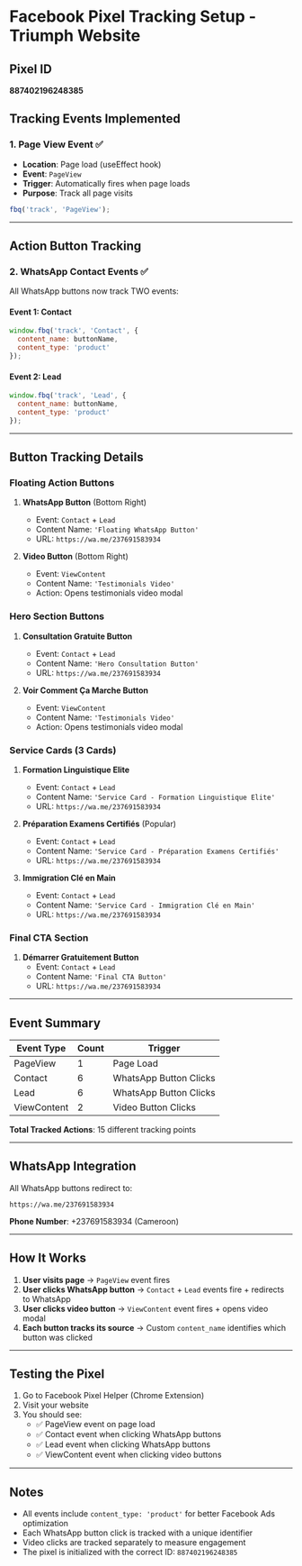 # Facebook Pixel Tracking Setup - Triumph Website

## Pixel ID
**887402196248385**

## Tracking Events Implemented

### 1. **Page View Event** ✅
- **Location**: Page load (useEffect hook)
- **Event**: `PageView`
- **Trigger**: Automatically fires when page loads
- **Purpose**: Track all page visits

```javascript
fbq('track', 'PageView');
```

---

## Action Button Tracking

### 2. **WhatsApp Contact Events** ✅
All WhatsApp buttons now track TWO events:

#### Event 1: Contact
```javascript
window.fbq('track', 'Contact', {
  content_name: buttonName,
  content_type: 'product'
});
```

#### Event 2: Lead
```javascript
window.fbq('track', 'Lead', {
  content_name: buttonName,
  content_type: 'product'
});
```

---

## Button Tracking Details

### Floating Action Buttons
1. **WhatsApp Button** (Bottom Right)
   - Event: `Contact` + `Lead`
   - Content Name: `'Floating WhatsApp Button'`
   - URL: `https://wa.me/237691583934`

2. **Video Button** (Bottom Right)
   - Event: `ViewContent`
   - Content Name: `'Testimonials Video'`
   - Action: Opens testimonials video modal

### Hero Section Buttons
1. **Consultation Gratuite Button**
   - Event: `Contact` + `Lead`
   - Content Name: `'Hero Consultation Button'`
   - URL: `https://wa.me/237691583934`

2. **Voir Comment Ça Marche Button**
   - Event: `ViewContent`
   - Content Name: `'Testimonials Video'`
   - Action: Opens testimonials video modal

### Service Cards (3 Cards)
1. **Formation Linguistique Elite**
   - Event: `Contact` + `Lead`
   - Content Name: `'Service Card - Formation Linguistique Elite'`
   - URL: `https://wa.me/237691583934`

2. **Préparation Examens Certifiés** (Popular)
   - Event: `Contact` + `Lead`
   - Content Name: `'Service Card - Préparation Examens Certifiés'`
   - URL: `https://wa.me/237691583934`

3. **Immigration Clé en Main**
   - Event: `Contact` + `Lead`
   - Content Name: `'Service Card - Immigration Clé en Main'`
   - URL: `https://wa.me/237691583934`

### Final CTA Section
1. **Démarrer Gratuitement Button**
   - Event: `Contact` + `Lead`
   - Content Name: `'Final CTA Button'`
   - URL: `https://wa.me/237691583934`

---

## Event Summary

| Event Type | Count | Trigger |
|-----------|-------|---------|
| PageView | 1 | Page Load |
| Contact | 6 | WhatsApp Button Clicks |
| Lead | 6 | WhatsApp Button Clicks |
| ViewContent | 2 | Video Button Clicks |

**Total Tracked Actions**: 15 different tracking points

---

## WhatsApp Integration

All WhatsApp buttons redirect to:
```
https://wa.me/237691583934
```

**Phone Number**: +237691583934 (Cameroon)

---

## How It Works

1. **User visits page** → `PageView` event fires
2. **User clicks WhatsApp button** → `Contact` + `Lead` events fire + redirects to WhatsApp
3. **User clicks video button** → `ViewContent` event fires + opens video modal
4. **Each button tracks its source** → Custom `content_name` identifies which button was clicked

---

## Testing the Pixel

1. Go to Facebook Pixel Helper (Chrome Extension)
2. Visit your website
3. You should see:
   - ✅ PageView event on page load
   - ✅ Contact event when clicking WhatsApp buttons
   - ✅ Lead event when clicking WhatsApp buttons
   - ✅ ViewContent event when clicking video buttons

---

## Notes

- All events include `content_type: 'product'` for better Facebook Ads optimization
- Each WhatsApp button click is tracked with a unique identifier
- Video clicks are tracked separately to measure engagement
- The pixel is initialized with the correct ID: `887402196248385`

